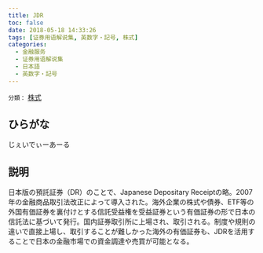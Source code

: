 ```yaml
---
title: JDR
toc: false
date: 2018-05-18 14:33:26
tags: [证券用语解说集, 英数字・記号, 株式]
categories:
  - 金融服务
  - 证券用语解说集
  - 日本語
  - 英数字・記号
---
```


`分類：` [株式](/tags/株式/)

## ひらがな

じぇいでぃーあーる

## 説明

日本版の預託証券（DR）のことで、Japanese Depositary Receiptの略。2007年の金融商品取引法改正によって導入された。海外企業の株式や債券、ETF等の外国有価証券を裏付けとする信託受益権を受益証券という有価証券の形で日本の信託法に基づいて発行。国内証券取引所に上場され、取引される。制度や規則の違いで直接上場し、取引することが難しかった海外の有価証券も、JDRを活用することで日本の金融市場での資金調達や売買が可能となる。
